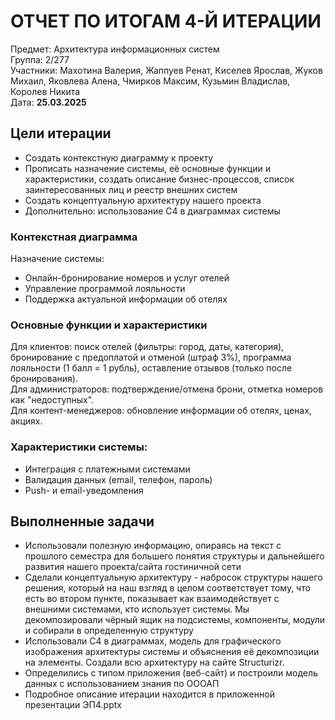 # ОТЧЕТ ПО ИТОГАМ 4-Й ИТЕРАЦИИ
Предмет: Архитектура информационных систем  
Группа: 2/277  
Участники: Махотина Валерия, Жаппуев Ренат, Киселев Ярослав, Жуков Михаил, Яковлева Алена, Чмирков Максим, Кузьмин Владислав, Королев Никита  
Дата: **25.03.2025**

## Цели итерации
- Создать контекстную диаграмму к проекту
- Прописать назначение системы, её основные функции и характеристики, создать описание бизнес-процессов,
  список заинтересованных лиц и реестр внешних систем
- Создать концептуальную архитектуру нашего проекта
- Дополнительно: использование С4 в диаграммах системы

### Контекстная диаграмма
Назначение системы:
- Онлайн-бронирование номеров и услуг отелей
- Управление программой лояльности
- Поддержка актуальной информации об отелях

### Основные функции и характеристики
Для клиентов: поиск отелей (фильтры: город, даты, категория), бронирование с предоплатой и отменой (штраф 3%), программа лояльности
(1 балл = 1 рубль), оставление отзывов (только после бронирования).  
Для администраторов: подтверждение/отмена брони, отметка номеров как "недоступных".  
Для контент-менеджеров: обновление информации об отелях, ценах, акциях.

### Характеристики системы:
- Интеграция с платежными системами
- Валидация данных (email, телефон, пароль)
- Push- и email-уведомления

## Выполненные задачи
- Использовали полезную информацию, опираясь на текст с прошлого семестра для большего понятия структуры и
  дальнейшего развития нашего проекта/сайта гостиничной сети
- Сделали концептуальную архитектуру - набросок структуры нашего решения, который на наш взгляд в целом
  соответствует тому, что есть во втором пункте, показывает как взаимодействует с внешними системами,
  кто использует системы. Мы декомпозировали чёрный ящик на подсистемы, компоненты, модули и собирали в
  определенную структуру
- Использовали C4 в диаграммах, модель для графического изображения архитектуры системы и объяснения её
  декомпозиции на элементы. Создали всю архитектуру на сайте Structurizr.
- Определились с типом приложения (веб-сайт) и построили модель данных с использованием знания по ОООАП
- Подробное описание итерации находится в приложенной презентации ЭП4.pptx
